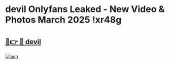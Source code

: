 # devil Onlyfans Leaked - New Video & Photos March 2025 !xr48g

# <h2><a href="https://zisclp.iuczelnia.edu.pl?title=devil&ref=xr48g">🔗👉 🔴 devil</a></h2>

[![acn](https://github.com/user-attachments/assets/0f9c940e-d8b0-45ae-aac7-cd30a18b3e1c)](https://zisclp.iuczelnia.edu.pl?title=devil&ref=xr48g)

